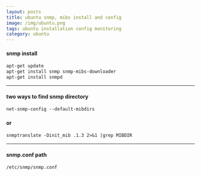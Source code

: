 ```yaml
---
layout: posts
title: ubuntu snmp, mibs install and config
image: /img/ubuntu.png
tags: ubuntu installation config monitoring
category: ubuntu
---
```


#### snmp install

```markdown
apt-get update
apt-get install snmp snmp-mibs-downloader
apt-get install snmpd
```

* * *

#### two ways to find snmp directory

```markdown
net-snmp-config --default-mibdirs
```

#### or

```markdown
snmptranslate -Dinit_mib .1.3 2>&1 |grep MIBDIR
```

* * *

#### snmp.conf path

```markdown
/etc/snmp/snmp.conf
```

